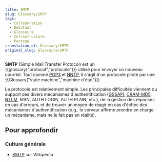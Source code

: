 ```yaml
---
title: SMTP
slug: Glossary/SMTP
tags:
  - Collaboration
  - Débutant
  - Glossaire
  - Infrastructure
  - Partage
translation_of: Glossary/SMTP
original_slug: Glossaire/SMTP
---
```

**SMTP** (Simple Mail Transfer Protocol) est un {{glossary("protocol","protocole")}} utilisé pour envoyer un nouveau courriel. Tout comme [POP3](/fr/docs/Glossaire/POP) et [NNTP](/fr/docs/Glossaire/NNTP), il s'agit d'un protocole piloté par une {{Glossary("state machine","machine d'état")}}.

Le protocole est relativement simple. Les principales difficultés viennent du support des divers mécanismes d'authentification ([GSSAPI](http://fr.wikipedia.org/wiki/GSS-API), [CRAM-MD5](http://en.wikipedia.org/wiki/CRAM-MD5), [NTLM](http://fr.wikipedia.org/wiki/NT_Lan_Manager), MSN, AUTH LOGIN, AUTH PLAIN, etc.), de la gestion des réponses en cas d'erreurs, et de trouver un moyen de réagir en cas d'échec des mécanismes d'authentification (e.g., le serveur affirme prendre en charge un mécanisme, mais ne le fait pas en réalité).

## Pour approfondir

### Culture générale

- [SMTP](https://fr.wikipedia.org/wiki/Simple_Mail_Transfer_Protocol) sur Wikipédia
